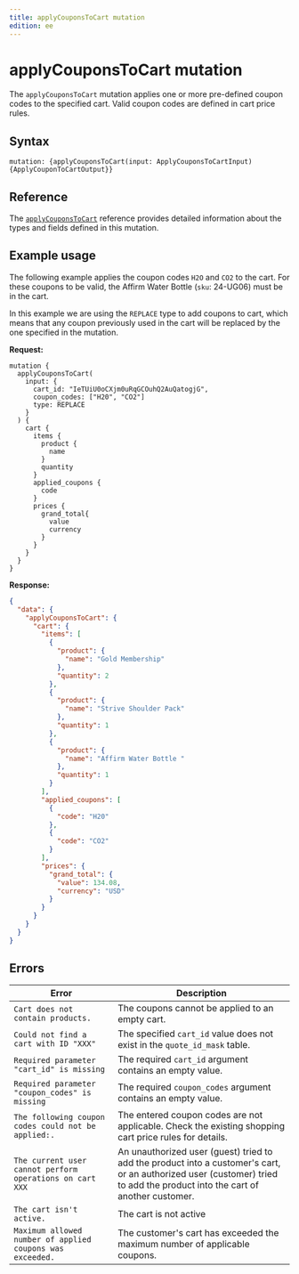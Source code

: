 ```yaml
---
title: applyCouponsToCart mutation
edition: ee
---
```


# applyCouponsToCart mutation

The `applyCouponsToCart` mutation applies one or more pre-defined coupon codes to the specified cart. Valid coupon codes are defined in cart price rules.

## Syntax

`mutation: {applyCouponsToCart(input: ApplyCouponsToCartInput) {ApplyCouponToCartOutput}}`

## Reference

The [`applyCouponsToCart`](https://developer.adobe.com/commerce/webapi/graphql-api/index.html#mutation-applyCouponsToCart) reference provides detailed information about the types and fields defined in this mutation.

## Example usage

The following example applies the coupon codes `H2O` and `CO2` to the cart. For these coupons to be valid, the Affirm Water Bottle (`sku`: 24-UG06) must be in the cart.

In this example we are using the `REPLACE` type to add coupons to cart, which means that any coupon previously used in the cart will be replaced by the one specified in the mutation.

**Request:**

``` text
mutation {
  applyCouponsToCart(
    input: {
      cart_id: "IeTUiU0oCXjm0uRqGCOuhQ2AuQatogjG",
      coupon_codes: ["H20", "CO2"]
      type: REPLACE
    }
  ) {
    cart {
      items {
        product {
          name
        }
        quantity
      }
      applied_coupons {
        code
      }
      prices {
        grand_total{
          value
          currency
        }
      }
    }
  }
}
```

**Response:**

```json
{
  "data": {
    "applyCouponsToCart": {
      "cart": {
        "items": [
          {
            "product": {
              "name": "Gold Membership"
            },
            "quantity": 2
          },
          {
            "product": {
              "name": "Strive Shoulder Pack"
            },
            "quantity": 1
          },
          {
            "product": {
              "name": "Affirm Water Bottle "
            },
            "quantity": 1
          }
        ],
        "applied_coupons": [
          {
            "code": "H20"
          },
          {
            "code": "CO2"
          }
        ],
        "prices": {
          "grand_total": {
            "value": 134.08,
            "currency": "USD"
          }
        }
      }
    }
  }
}
```

## Errors

Error | Description
--- | ---
`Cart does not contain products.` | The coupons cannot be applied to an empty cart.
`Could not find a cart with ID "XXX"` | The specified `cart_id` value does not exist in the `quote_id_mask` table.
`Required parameter "cart_id" is missing` | The required `cart_id` argument contains an empty value.
`Required parameter "coupon_codes" is missing` | The required `coupon_codes` argument contains an empty value.
`The following coupon codes could not be applied:.` | The entered coupon codes are not applicable. Check the existing shopping cart price rules for details.
`The current user cannot perform operations on cart XXX` | An unauthorized user (guest) tried to add the product into a customer's cart, or an authorized user (customer) tried to add the product into the cart of another customer.
`The cart isn't active.` | The cart is not active
`Maximum allowed number of applied coupons was exceeded.` | The customer's cart has exceeded the maximum number of applicable coupons.
